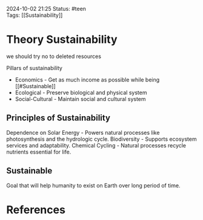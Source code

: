 2024-10-02 21:25
Status: #teen  
Tags: [[Sustainability]]
# Theory Sustainability
we should try no to deleted resources

Pillars of sustainability
- Economics - Get as much income as possible while being [[#Sustainable]]
- Ecological - Preserve biological and physical system
- Social-Cultural - Maintain social and cultural system
## Principles of Sustainability
Dependence on Solar Energy - Powers natural processes like photosynthesis and the hydrologic cycle. 
Biodiversity - Supports ecosystem services and adaptability. 
Chemical Cycling - Natural processes recycle nutrients essential for life.
## Sustainable
Goal that will help humanity to exist on Earth over long period of time.
# References